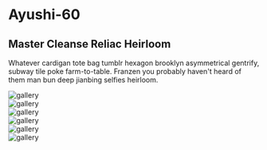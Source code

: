 # Ayushi-60
<section class="text-gray-600 body-font">
  <div class="container px-5 py-24 mx-auto flex flex-wrap">
    <div class="flex w-full mb-20 flex-wrap">
      <h1 class="sm:text-3xl text-2xl font-medium title-font text-gray-900 lg:w-1/3 lg:mb-0 mb-4">Master Cleanse Reliac Heirloom</h1>
      <p class="lg:pl-6 lg:w-2/3 mx-auto leading-relaxed text-base">Whatever cardigan tote bag tumblr hexagon brooklyn asymmetrical gentrify, subway tile poke farm-to-table. Franzen you probably haven't heard of them man bun deep jianbing selfies heirloom.</p>
    </div>
    <div class="flex flex-wrap md:-m-2 -m-1">
      <div class="flex flex-wrap w-1/2">
        <div class="md:p-2 p-1 w-1/2">
          <img alt="gallery" class="w-full object-cover h-full object-center block" src="https://dummyimage.com/500x300">
        </div>
        <div class="md:p-2 p-1 w-1/2">
          <img alt="gallery" class="w-full object-cover h-full object-center block" src="https://dummyimage.com/501x301">
        </div>
        <div class="md:p-2 p-1 w-full">
          <img alt="gallery" class="w-full h-full object-cover object-center block" src="https://dummyimage.com/600x360">
        </div>
      </div>
      <div class="flex flex-wrap w-1/2">
        <div class="md:p-2 p-1 w-full">
          <img alt="gallery" class="w-full h-full object-cover object-center block" src="https://dummyimage.com/601x361">
        </div>
        <div class="md:p-2 p-1 w-1/2">
          <img alt="gallery" class="w-full object-cover h-full object-center block" src="https://dummyimage.com/502x302">
        </div>
        <div class="md:p-2 p-1 w-1/2">
          <img alt="gallery" class="w-full object-cover h-full object-center block" src="https://dummyimage.com/503x303">
        </div>
      </div>
    </div>
  </div>
</section>
